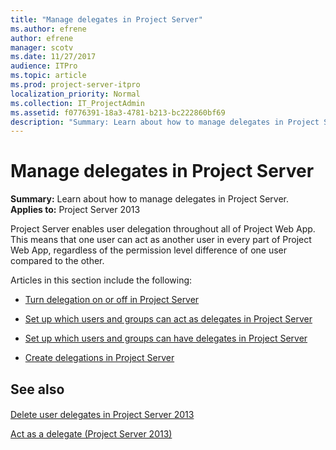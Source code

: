 ```yaml
---
title: "Manage delegates in Project Server"
ms.author: efrene
author: efrene
manager: scotv
ms.date: 11/27/2017
audience: ITPro
ms.topic: article
ms.prod: project-server-itpro
localization_priority: Normal
ms.collection: IT_ProjectAdmin
ms.assetid: f0776391-18a3-4781-b213-bc222860bf69
description: "Summary: Learn about how to manage delegates in Project Server."
---
```


# Manage delegates in Project Server
 
 **Summary:** Learn about how to manage delegates in Project Server.<br/>
**Applies to:** Project Server 2013
  
Project Server enables user delegation throughout all of Project Web App. This means that one user can act as another user in every part of Project Web App, regardless of the permission level difference of one user compared to the other.
  
Articles in this section include the following:
  
- [Turn delegation on or off in Project Server](turn-delegation-on-or-off-in-project-server.md)
    
- [Set up which users and groups can act as delegates in Project Server](set-up-which-users-and-groups-can-act-as-delegates-in-project-server.md)
    
- [Set up which users and groups can have delegates in Project Server](set-up-which-users-and-groups-can-have-delegates-in-project-server.md)
    
- [Create delegations in Project Server](create-delegations-in-project-server.md)
    
## See also

#### 

[Delete user delegates in Project Server 2013](delete-user-delegates-in-project-server.md)

[Act as a delegate (Project Server 2013)](http://technet.microsoft.com/library/82a63c3f-a63b-465f-8ff4-d40acf778733.aspx)

